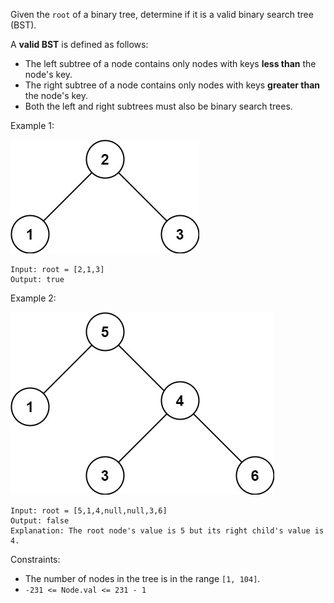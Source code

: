 Given the `root` of a binary tree, determine if it is a valid binary search tree (BST).

A **valid BST** is defined as follows:

- The left subtree of a node contains only nodes with keys **less than** the node's key.
- The right subtree of a node contains only nodes with keys **greater than** the node's key.
- Both the left and right subtrees must also be binary search trees.
 

Example 1:

![tree1](tree1.jpeg)
```
Input: root = [2,1,3]
Output: true
```
Example 2:

![tree2](tree2.jpeg)

```
Input: root = [5,1,4,null,null,3,6]
Output: false
Explanation: The root node's value is 5 but its right child's value is 4.
 ```

Constraints:

- The number of nodes in the tree is in the range `[1, 104]`.
- `-231 <= Node.val <= 231 - 1`